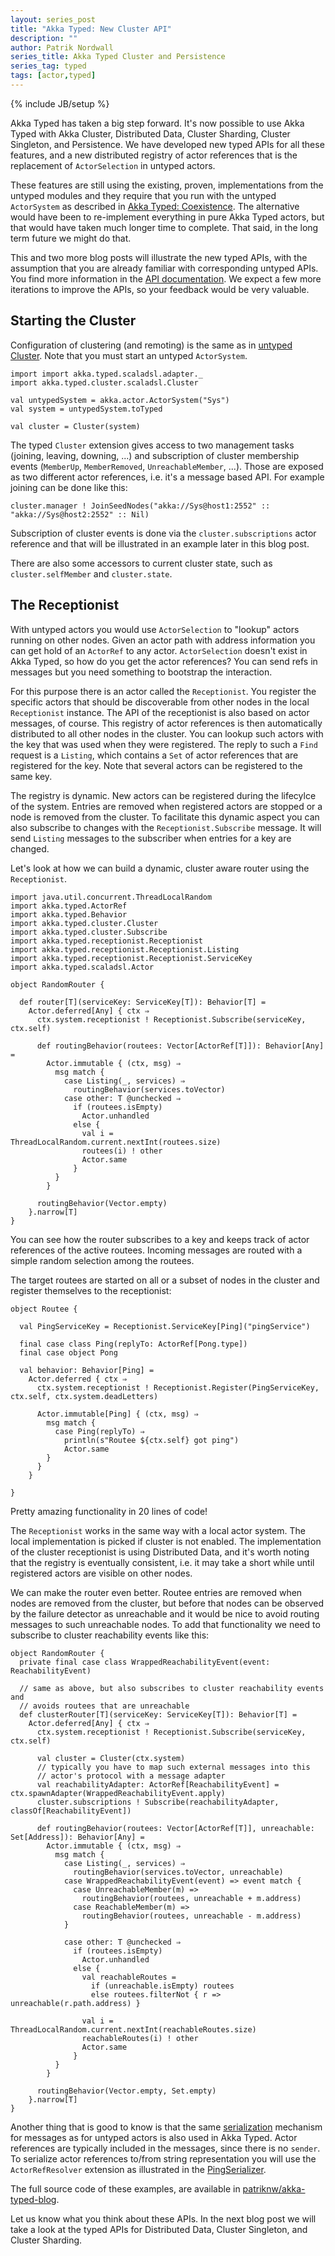```yaml
---
layout: series_post
title: "Akka Typed: New Cluster API"
description: ""
author: Patrik Nordwall
series_title: Akka Typed Cluster and Persistence
series_tag: typed
tags: [actor,typed]
---
```

{% include JB/setup %}

Akka Typed has taken a big step forward. It's now possible to use Akka Typed with Akka Cluster, Distributed Data, Cluster Sharding, Cluster Singleton, and Persistence. We have developed new typed APIs for all these features, and a new distributed registry of actor references that is the replacement of `ActorSelection` in untyped actors.

These features are still using the existing, proven, implementations from the untyped modules and they require that you run with the untyped `ActorSystem` as described in [Akka Typed: Coexistence](https://akka.io/blog/2017/05/06/typed-coexistence). The alternative would have been to re-implement everything in pure Akka Typed actors, but that would have taken much longer time to complete. That said, in the long term future we might do that.

This and two more blog posts will illustrate the new typed APIs, with the assumption that you are already familiar with corresponding untyped APIs. You find more information in the [API documentation](https://doc.akka.io/api/akka/current/akka/typed/index.html). We expect a few more iterations to improve the APIs, so your feedback would be very valuable.

## Starting the Cluster

Configuration of clustering (and remoting) is the same as in [untyped Cluster](https://doc.akka.io/docs/akka/current/scala/cluster-usage.html). Note that you must start an untyped `ActorSystem`.

```
import import akka.typed.scaladsl.adapter._
import akka.typed.cluster.scaladsl.Cluster
 
val untypedSystem = akka.actor.ActorSystem("Sys")
val system = untypedSystem.toTyped

val cluster = Cluster(system) 
```

The typed `Cluster` extension gives access to two management tasks (joining, leaving, downing, ...) and subscription of cluster membership events (`MemberUp`, `MemberRemoved`, `UnreachableMember`, ...). Those are exposed as two different actor references, i.e. it's a message based API. For example joining can be done like this:

```
cluster.manager ! JoinSeedNodes("akka://Sys@host1:2552" :: "akka://Sys@host2:2552" :: Nil)
```

Subscription of cluster events is done via the `cluster.subscriptions` actor reference and that will be illustrated in an example later in this blog post. 

There are also some accessors to current cluster state, such as `cluster.selfMember` and `cluster.state`.

## The Receptionist

With untyped actors you would use `ActorSelection` to "lookup" actors running on other nodes. Given an actor path with address information you can get hold of an `ActorRef` to any actor. `ActorSelection` doesn't exist in Akka Typed, so how do you get the actor references? You can send refs in messages but you need something to bootstrap the interaction.

For this purpose there is an actor called the `Receptionist`. You register the specific actors that should be discoverable from other nodes in the local `Receptionist` instance. The API of the receptionist is also based on actor messages, of course. This registry of actor references is then automatically distributed to all other nodes in the cluster. You can lookup such actors with the key that was used when they were registered. The reply to such a `Find` request is a `Listing`, which contains a `Set` of actor references that are registered for the key. Note that several actors can be registered to the same key.

The registry is dynamic. New actors can be registered during the lifecylce of the system. Entries are removed when registered actors are stopped or a node is removed from the cluster. To facilitate this dynamic aspect you can also subscribe to changes with the `Receptionist.Subscribe` message. It will send `Listing` messages to the subscriber when entries for a key are changed.

Let's look at how we can build a dynamic, cluster aware router using the `Receptionist`.

```
import java.util.concurrent.ThreadLocalRandom
import akka.typed.ActorRef
import akka.typed.Behavior
import akka.typed.cluster.Cluster
import akka.typed.cluster.Subscribe
import akka.typed.receptionist.Receptionist
import akka.typed.receptionist.Receptionist.Listing
import akka.typed.receptionist.Receptionist.ServiceKey
import akka.typed.scaladsl.Actor

object RandomRouter {

  def router[T](serviceKey: ServiceKey[T]): Behavior[T] =
    Actor.deferred[Any] { ctx ⇒
      ctx.system.receptionist ! Receptionist.Subscribe(serviceKey, ctx.self)

      def routingBehavior(routees: Vector[ActorRef[T]]): Behavior[Any] =
        Actor.immutable { (ctx, msg) ⇒
          msg match {
            case Listing(_, services) ⇒
              routingBehavior(services.toVector)
            case other: T @unchecked ⇒
              if (routees.isEmpty)
                Actor.unhandled
              else {
                val i = ThreadLocalRandom.current.nextInt(routees.size)
                routees(i) ! other
                Actor.same
              }
          }
        }

      routingBehavior(Vector.empty)
    }.narrow[T]
}    
```

You can see how the router subscribes to a key and keeps track of actor references of the active routees. Incoming messages are routed with a simple random selection among the routees.

The target routees are started on all or a subset of nodes in the cluster and register themselves to the receptionist:

```
object Routee {

  val PingServiceKey = Receptionist.ServiceKey[Ping]("pingService")

  final case class Ping(replyTo: ActorRef[Pong.type])
  final case object Pong

  val behavior: Behavior[Ping] =
    Actor.deferred { ctx ⇒
      ctx.system.receptionist ! Receptionist.Register(PingServiceKey, ctx.self, ctx.system.deadLetters)

      Actor.immutable[Ping] { (ctx, msg) ⇒
        msg match {
          case Ping(replyTo) ⇒
            println(s"Routee ${ctx.self} got ping")
            Actor.same
        }
      }
    }

}
```

Pretty amazing functionality in 20 lines of code!

The `Receptionist` works in the same way with a local actor system. The local implementation is picked if cluster is not enabled. The implementation of the cluster receptionist is using Distributed Data, and it's worth noting that the registry is eventually consistent, i.e. it may take a short while until registered actors are visible on other nodes.  

We can make the router even better. Routee entries are removed when nodes are removed from the cluster, but before that nodes can be observed by the failure detector as unreachable and it would be nice to avoid routing messages to such unreachable nodes. To add that functionality we need to subscribe to cluster reachability events like this:

```
object RandomRouter {
  private final case class WrappedReachabilityEvent(event: ReachabilityEvent)

  // same as above, but also subscribes to cluster reachability events and
  // avoids routees that are unreachable
  def clusterRouter[T](serviceKey: ServiceKey[T]): Behavior[T] =
    Actor.deferred[Any] { ctx ⇒
      ctx.system.receptionist ! Receptionist.Subscribe(serviceKey, ctx.self)

      val cluster = Cluster(ctx.system)
      // typically you have to map such external messages into this
      // actor's protocol with a message adapter
      val reachabilityAdapter: ActorRef[ReachabilityEvent] = ctx.spawnAdapter(WrappedReachabilityEvent.apply)
      cluster.subscriptions ! Subscribe(reachabilityAdapter, classOf[ReachabilityEvent])

      def routingBehavior(routees: Vector[ActorRef[T]], unreachable: Set[Address]): Behavior[Any] =
        Actor.immutable { (ctx, msg) ⇒
          msg match {
            case Listing(_, services) ⇒
              routingBehavior(services.toVector, unreachable)
            case WrappedReachabilityEvent(event) => event match {
              case UnreachableMember(m) =>
                routingBehavior(routees, unreachable + m.address)
              case ReachableMember(m) =>
                routingBehavior(routees, unreachable - m.address)
            }

            case other: T @unchecked ⇒
              if (routees.isEmpty)
                Actor.unhandled
              else {
                val reachableRoutes =
                  if (unreachable.isEmpty) routees
                  else routees.filterNot { r => unreachable(r.path.address) }

                val i = ThreadLocalRandom.current.nextInt(reachableRoutes.size)
                reachableRoutes(i) ! other
                Actor.same
              }
          }
        }

      routingBehavior(Vector.empty, Set.empty)
    }.narrow[T]
}
```

Another thing that is good to know is that the same [serialization](https://doc.akka.io/docs/akka/current/scala/serialization.html) mechanism for messages as for untyped actors is also used in Akka Typed. Actor references are typically included in the messages, since there is no `sender`. To serialize actor references to/from string representation you will use the `ActorRefResolver` extension as illustrated in the [PingSerializer](https://github.com/patriknw/akka-typed-blog/blob/master/src/main/scala/blog/typed/cluster/scaladsl/PingSerializer.scala).

The full source code of these examples, are available in [patriknw/akka-typed-blog](https://github.com/patriknw/akka-typed-blog).

Let us know what you think about these APIs. In the next blog post we will take a look at the typed APIs for Distributed Data, Cluster Singleton, and Cluster Sharding.
